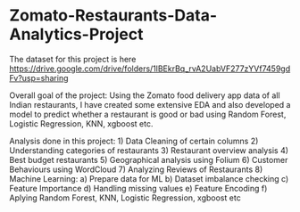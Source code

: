 # Zomato-Restaurants-Data-Analytics-Project
The dataset for this project is here https://drive.google.com/drive/folders/1lBEkrBq_rvA2UabVF277zYVf7459gdFv?usp=sharing

Overall goal of the project: Using the Zomato food delivery app data of all Indian restaurants, I have created some extensive EDA and also developed a model to predict whether a restaurant is good or bad using Random Forest, Logistic Regression, KNN, xgboost etc.

Analysis done in this project: 
    1) Data Cleaning of certain columns
    2) Understanding categories of restaurants
    3) Restaurant overview analysis
    4) Best budget restaurants
    5) Geographical analysis using Folium
    6) Customer Behaviours using WordCloud
    7) Analyzing Reviews of Restaurants
    8) Machine Learning:
        a) Prepare data for ML
        b) Dataset imbalance checking
        c) Feature Importance
        d) Handling missing values
        e) Feature Encoding
        f) Aplying Random Forest, KNN, Logistic Regression, xgboost etc
        
